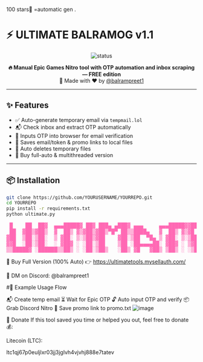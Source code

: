 100 stars🌟 =automatic gen .

# ⚡ ULTIMATE BALRAMOG v1.1

<p align="center">
  <img src="https://img.shields.io/badge/Status-FREE%20TOOL-green?style=for-the-badge" alt="status" />
</p>

<p align="center">
  <b>🔥 Manual Epic Games Nitro tool with OTP automation and inbox scraping — FREE edition</b><br>
  🎉 Made with ❤️ by <a href="https://github.com/Balram-1">@balrampreet1</a>
</p>

---

## ✨ Features

- ✅ Auto-generate temporary email via `tempmail.lol`
- 📬 Check inbox and extract OTP automatically
- 🔐 Inputs OTP into browser for email verification
- 💾 Saves email/token & promo links to local files
- 🧼 Auto deletes temporary files
- 🧠 Buy full-auto & multithreaded version

---

## 📦 Installation

```bash
git clone https://github.com/YOURUSERNAME/YOURREPO.git
cd YOURREPO
pip install -r requirements.txt
python ultimate.py
```
<pre style="color: hotpink; font-weight: bold;">
 █    ██  ██▓  ▄▄▄█████▓ ██▓ ███▄ ▄███▓ ▄▄▄     ▄▄▄█████▓▓█████
 ██  ▓██▒▓██▒  ▓  ██▒ ▓▒▓██▒▓██▒▀█▀ ██▒▒████▄   ▓  ██▒ ▓▒▓█   ▀
▓██  ▒██░▒██░  ▒ ▓██░ ▒░▒██▒▓██    ▓██░▒██  ▀█▄ ▒ ▓██░ ▒░▒███
▓▓█  ░██░▒██░  ░ ▓██▓ ░ ░██░▒██    ▒██ ░██▄▄▄▄██░ ▓██▓ ░ ▒▓█  ▄
▒▒█████▓ ░██████▒▒██▒ ░ ░██░▒██▒   ░██▒ ▓█   ▓██▒ ▒██▒ ░ ░▒████▒
</pre>


🛒 Buy Full Version (100% Auto)
👉 https://ultimatetools.mysellauth.com/

💬 DM on Discord: @balrampreet1

#🧾 Example Usage Flow

📬 Create temp email
⏳ Wait for Epic OTP
🔓 Auto input OTP and verify
📦 Grab Discord Nitro
🎉 Save promo link to promo.txt
![image](https://github.com/user-attachments/assets/4c01acb7-5829-4cb3-b61e-e016e5d0a9e4)


💸 Donate
If this tool saved you time or helped you out, feel free to donate 💰:

Litecoin (LTC):

ltc1qj67p0euljlxr03jj3jglvh4vjvhj888e7tatev
